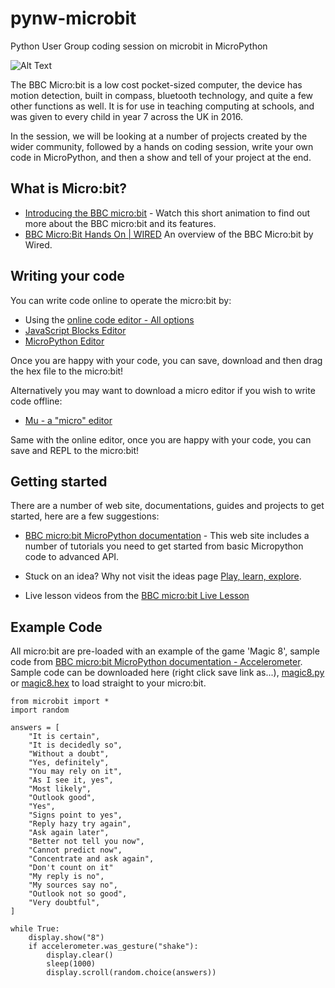 # pynw-microbit
Python User Group coding session on microbit in MicroPython

![Alt Text](https://github.com/lwyso/pynw-microbit/blob/master/mbhellopynw.gif)

The BBC Micro:bit is a low cost pocket-sized computer, the device has motion detection, built in compass, bluetooth technology, and quite a few other functions as well. It is for use in teaching computing at schools, and was given to every child in year 7 across the UK in 2016​. 



In the session, we will​ be looking ​at a number of projects​ created by the wider community, followed by a hands on coding session, write your own code in MicroPython, and then a show and tell of your project at the end.

## What is Micro:bit?

- [Introducing the BBC micro:bit](http://www.bbc.co.uk/programmes/articles/2M3H2YpKLsw2W8fC2ycHYSR/welcome-to-the-micro-bit-live-lesson) - Watch this short animation to find out more about the BBC micro:bit and its features.
- [BBC Micro:Bit Hands On | WIRED](https://www.youtube.com/watch?v=k6YfP7dRP5Q) An overview of the BBC Micro:bit by Wired.

## Writing your code

You can write code online to operate the micro:bit by:

- Using the [online code editor - All options](http://microbit.org/code/)
- [JavaScript Blocks Editor](https://pxt.microbit.org/?lang=en)
- [MicroPython Editor](http://python.microbit.org/editor.html)

Once you are happy with your code, you can save, download and then drag the hex file to the micro:bit!

Alternatively you may want to download a micro editor if you wish to write code offline:

- [Mu - a "micro" editor](https://github.com/mu-editor/mu)

Same with the online editor, once you are happy with your code, you can save and REPL to the micro:bit!

## Getting started

There are a number of web site, documentations, guides and projects to get started, here are a few suggestions:

- [BBC micro:bit MicroPython documentation](https://microbit-micropython.readthedocs.io/en/latest/index.html) - This web site includes a number of tutorials you need to get started from basic Micropython code to advanced API.

- Stuck on an idea? Why not visit the ideas page [Play, learn, explore](http://microbit.org/ideas/).

- Live lesson videos from the [BBC micro:bit Live Lesson](http://www.bbc.co.uk/programmes/articles/2M3H2YpKLsw2W8fC2ycHYSR/welcome-to-the-micro-bit-live-lesson)

## Example Code

All micro:bit are pre-loaded with an example of the game 'Magic 8', sample code from [BBC micro:bit MicroPython documentation - Accelerometer](https://microbit-micropython.readthedocs.io/en/latest/accelerometer.html).
Sample code can be downloaded here (right click save link as...), [magic8.py](https://github.com/lwyso/pynw-microbit/blob/master/SampleCode/magic8.py) or [magic8.hex](https://github.com/lwyso/pynw-microbit/blob/master/SampleCode/magic8.hex) to load straight to your micro:bit.

```
from microbit import *
import random

answers = [
    "It is certain",
    "It is decidedly so",
    "Without a doubt",
    "Yes, definitely",
    "You may rely on it",
    "As I see it, yes",
    "Most likely",
    "Outlook good",
    "Yes",
    "Signs point to yes",
    "Reply hazy try again",
    "Ask again later",
    "Better not tell you now",
    "Cannot predict now",
    "Concentrate and ask again",
    "Don't count on it"
    "My reply is no",
    "My sources say no",
    "Outlook not so good",
    "Very doubtful",
]

while True:
    display.show("8")
    if accelerometer.was_gesture("shake"):
        display.clear()
        sleep(1000)
        display.scroll(random.choice(answers))
```